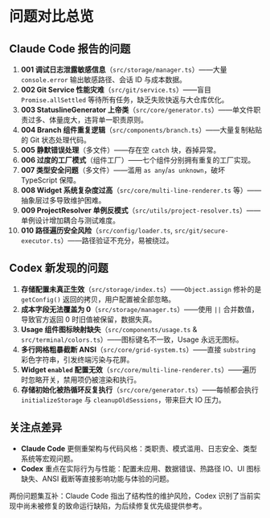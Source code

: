 # 问题对比总览

## Claude Code 报告的问题

1. **001 调试日志泄露敏感信息**（`src/storage/manager.ts`）——大量 `console.error` 输出敏感路径、会话 ID 与成本数据。
2. **002 Git Service 性能灾难**（`src/git/service.ts`）——盲目 `Promise.allSettled` 等待所有任务，缺乏失败快返与大仓库优化。
3. **003 StatuslineGenerator 上帝类**（`src/core/generator.ts`）——单文件职责过多、体量庞大，违背单一职责原则。
4. **004 Branch 组件重复逻辑**（`src/components/branch.ts`）——大量复制粘贴的 Git 状态处理代码。
5. **005 静默错误处理**（多文件）——存在空 `catch` 块，吞掉异常。
6. **006 过度的工厂模式**（组件工厂）——七个组件分别拥有重复的工厂实现。
7. **007 类型安全问题**（多文件）——滥用 `as any`/`as unknown`，破坏 TypeScript 保障。
8. **008 Widget 系统复杂度过高**（`src/core/multi-line-renderer.ts` 等）——抽象层过多导致维护困难。
9. **009 ProjectResolver 单例反模式**（`src/utils/project-resolver.ts`）——单例设计增加耦合与测试难度。
10. **010 路径遍历安全风险**（`src/config/loader.ts`, `src/git/secure-executor.ts`）——路径验证不充分，易被绕过。

## Codex 新发现的问题

1. **存储配置未真正生效**（`src/storage/index.ts`）——`Object.assign` 修补的是 `getConfig()` 返回的拷贝，用户配置被全部忽略。
2. **成本字段无法覆盖为 0**（`src/storage/manager.ts`）——使用 `||` 合并数值，导致官方返回 0 时旧值被保留，数据失真。
3. **Usage 组件图标映射缺失**（`src/components/usage.ts` & `src/terminal/colors.ts`）——图标键名不一致，Usage 永远无图标。
4. **多行网格粗暴截断 ANSI**（`src/core/grid-system.ts`）——直接 `substring` 彩色字符串，引发终端污染与花屏。
5. **Widget `enabled` 配置无效**（`src/core/multi-line-renderer.ts`）——遍历时忽略开关，禁用项仍被渲染和执行。
6. **存储初始化被热循环反复执行**（`src/core/generator.ts`）——每帧都会执行 `initializeStorage` 与 `cleanupOldSessions`，带来巨大 IO 压力。

## 关注点差异

- **Claude Code** 更侧重架构与代码风格：类职责、模式滥用、日志安全、类型系统等宏观问题。
- **Codex** 重点在实际行为与性能：配置未应用、数据错误、热路径 IO、UI 图标缺失、ANSI 截断等直接影响功能与体验的问题。

两份问题集互补：Claude Code 指出了结构性的维护风险，Codex 识别了当前实现中尚未被修复的致命运行缺陷，为后续修复优先级提供参考。

